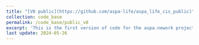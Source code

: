 ```yaml
---
title: "[V0 public](https://github.com/aspa-life/aspa_life_cis_public)"
collection: code_base
permalink: /code_base/public_v0
excerpt: 'This is the first version of code for the aspa.nework project. The public code is for demonstration only.'
last update: 2024-05-26
---
```

